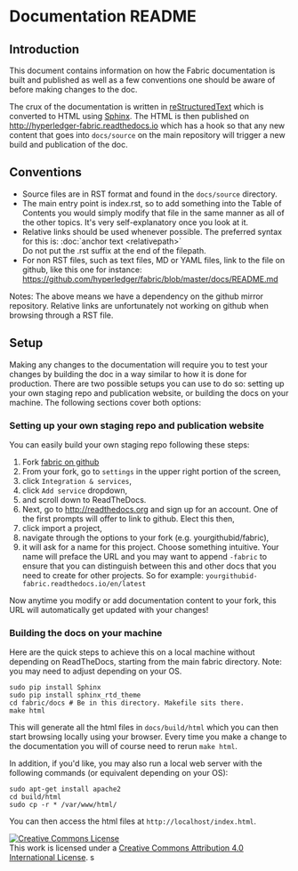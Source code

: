 # Documentation README

## Introduction

This document contains information on how the Fabric documentation is
built and published as well as a few conventions one should be aware of
before making changes to the doc.

The crux of the documentation is written in
[reStructuredText](http://docutils.sourceforge.net/rst.html) which is
converted to HTML using [Sphinx](http://www.sphinx-doc.org/en/stable/).
The HTML is then published on http://hyperledger-fabric.readthedocs.io
which has a hook so that any new content that goes into `docs/source`
on the main repository will trigger a new build and publication of the
doc.

## Conventions

* Source files are in RST format and found in the `docs/source` directory.
* The main entry point is index.rst, so to add something into the Table
  of Contents you would simply modify that file in the same manner as
  all of the other topics. It's very self-explanatory once you look at
  it.
* Relative links should be used whenever possible. The preferred
  syntax for this is: :doc:\`anchor text &lt;relativepath&gt;\`
  <br/>Do not put the .rst suffix at the end of the filepath.
* For non RST files, such as text files, MD or YAML files, link to the
  file on github, like this one for instance:
  https://github.com/hyperledger/fabric/blob/master/docs/README.md

Notes: The above means we have a dependency on the github mirror
repository. Relative links are unfortunately not working on github
when browsing through a RST file.

## Setup

Making any changes to the documentation will require you to test your
changes by building the doc in a way similar to how it is done for
production. There are two possible setups you can use to do so:
setting up your own staging repo and publication website, or building
the docs on your machine. The following sections cover both options:

### Setting up your own staging repo and publication website

You can easily build your own staging repo following these steps:

1. Fork [fabric on github](https://github.com/hyperledger/fabric)
1. From your fork, go to `settings` in the upper right portion of the screen,
1. click `Integration & services`,
1. click `Add service` dropdown,
1. and scroll down to ReadTheDocs.
1. Next, go to http://readthedocs.org and sign up for an account. One of the first prompts will offer to link to github. Elect this then,
1. click import a project,
1. navigate through the options to your fork (e.g. yourgithubid/fabric),
1. it will ask for a name for this project. Choose something
intuitive. Your name will preface the URL and you may want to append `-fabric` to ensure that you can distinguish between this and other docs that you need to create for other projects. So for example:
`yourgithubid-fabric.readthedocs.io/en/latest`

Now anytime you modify or add documentation content to your fork, this
URL will automatically get updated with your changes!

### Building the docs on your machine

Here are the quick steps to achieve this on a local machine without
depending on ReadTheDocs, starting from the main fabric
directory. Note: you may need to adjust depending on your OS.

```
sudo pip install Sphinx
sudo pip install sphinx_rtd_theme
cd fabric/docs # Be in this directory. Makefile sits there.
make html
```

This will generate all the html files in `docs/build/html` which you can
then start browsing locally using your browser. Every time you make a
change to the documentation you will of course need to rerun `make
html`.

In addition, if you'd like, you may also run a local web server with the following commands (or equivalent depending on your OS):

```
sudo apt-get install apache2
cd build/html
sudo cp -r * /var/www/html/
```

You can then access the html files at `http://localhost/index.html`.

<a rel="license" href="http://creativecommons.org/licenses/by/4.0/"><img alt="Creative Commons License" style="border-width:0" src="https://i.creativecommons.org/l/by/4.0/88x31.png" /></a><br />This work is licensed under a <a rel="license" href="http://creativecommons.org/licenses/by/4.0/">Creative Commons Attribution 4.0 International License</a>.
s
